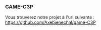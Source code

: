 ### GAME-C3P ###

Vous trouverez notre projet à l'url suivante : https://github.com/AxelSenechal/game-C3P
